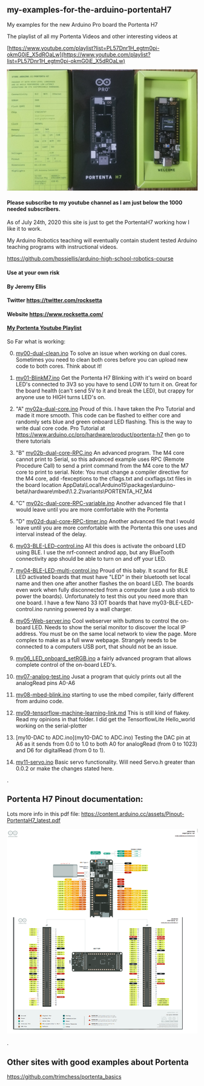 ## my-examples-for-the-arduino-portentaH7
My examples for the new Arduino Pro board the Portenta H7


The playlist of all my Portenta Videos and other interesting videos at 

[https://www.youtube.com/playlist?list=PL57Dnr1H_egtm0pi-okmG0iE_X5dROaLw](https://www.youtube.com/playlist?list=PL57Dnr1H_egtm0pi-okmG0iE_X5dROaLw)

[![particle.io photon high school robotics](image-video/portenta02.jpg)](https://www.youtube.com/playlist?list=PL57Dnr1H_egtm0pi-okmG0iE_X5dROaLw)

#### Please subscribe to my youtube channel as I am just below the 1000 needed subscribers.







As of July 24th, 2020 this site is just to get the PortentaH7 working how I like it to work. 

My Arduino Robotics teaching will eventually contain student tested Arduino teaching programs with instructional videos. 

https://github.com/hpssjellis/arduino-high-school-robotics-course  




#### Use at your own risk
#### By Jeremy Ellis
#### Twitter https://twitter.com/rocksetta
#### Website https://www.rocksetta.com/
#### [My Portenta Youtube Playlist](https://www.youtube.com/playlist?list=PL57Dnr1H_egtm0pi-okmG0iE_X5dROaLw)








So Far what is working:

0. [my00-dual-clean.ino](my00-dual-clean.ino) To solve an issue when working on dual cores. Sometimes you need to clean both cores before you can upload new code to both cores. Think about it!

1. [my01-BlinkM7.ino](my01-BlinkM7.ino) Get the Portenta H7 Blinking with it's weird on board LED's connected to 3V3 so you have to send LOW to turn it on. Great for the board health (can't send 5V to it and break the LED), but crappy for anyone use to HIGH turns LED's on.

2. "A" [my02a-dual-core.ino](my02-dual-core.ino) Proud of this. I have taken the Pro Tutorial and made it more smooth. This code can be flashed to either core and randomly sets blue and green onboard LED flashing. This is the way to write dual core code.  Pro Tutorial at  https://www.arduino.cc/pro/hardware/product/portenta-h7 then go to there tutorials

2. "B" [my02b-dual-core-RPC.ino](my02-dual-core-RPC.ino) An advanced program.  The M4 core cannot print to Serial, so this advanced example uses RPC (Remote Procedure Call) to send a print command from the M4 core to the M7 core to print to serial. Note: You must change a compiler directive for the M4 core, add -fexceptions to the cflags.txt and cxxflags.txt files in the board location  AppData\Local\Arduino15\packages\arduino-beta\hardware\mbed\1.2.2\variants\PORTENTA_H7_M4


2. "C" [my02c-dual-core-RPC-variable.ino](my02c-dual-core-RPC-variable.ino) Another advanced file that I would leave until you are more comfortable with the Portenta

2. "D" [my02d-dual-core-RPC-timer.ino](my02d-dual-core-RPC-timer.ino) Another advanced file that I would leave until you are more comfortable with the Portenta this one uses and interval instead of the delay.






3. [my03-BLE-LED-control.ino](my03-BLE-LED-control.ino) All this does is activate the onboard LED using BLE. I use the nrf-connect androd app, but any BlueTooth connectivity app should be able to turn on and off your LED.

4. [my04-BLE-LED-multi-control.ino](my04-BLE-LED-multi-control.ino) Proud of this baby. It scand for BLE LED activated boards that must have "LED" in their bluetooth set local name and then one after another flashes the on board LED. The boards even work when fully disconnected from a computer (use a usb stick to power the boards). Unfortunately to test this out you need more than one board. I have a few Nano 33 IOT boards that have  my03-BLE-LED-control.ino running powered by a wall charger.

5. [my05-Web-server.ino](my05-Web-server.ino) Cool webserver with buttons to control the on-board LED. Needs to show the serial monitor to discover the local IP address. You must be on the same local network to view the page. More complex to make as a full www webpage. Strangely needs to be connected to a computers USB port, that should not be an issue.


6. [my06_LED_onboard_setRGB.ino](my06_LED_onboard_setRGB.ino) a fairly advanced program that allows complete control of the on-board LED's.

7. [my07-analog-test.ino](my07-analog-test.ino) Jusat a program that quicly prints out all the analogRead pins A0-A6

8. [my08-mbed-blink.ino](my08-mbed-blink.ino)   starting to use the mbed compiler, fairly different from arduino code.

9. [my09-tensorflow-machine-learning-link.md](my09-tensorflow-machine-learning-link.md) This is still kind of flakey. Read my opinions in that folder. I did get the TensorflowLite Hello_world working on the serial-plotter



10. [my10-DAC to ADC.ino](my10-DAC to ADC.ino) Testing the DAC pin at A6 as it sends from 0.0 to 1.0 to both A0 for analogRead (from 0 to 1023) and D6 for digitalRead (from 0 to 1). 


11. [my11-servo.ino](my11-servo.ino) Basic servo functionality. Will need Servo.h greater than 0.0.2 or make the changes stated here.

.

## Portenta H7 Pinout documentation:
Lots more info in this pdf file: https://content.arduino.cc/assets/Pinout-PortentaH7_latest.pdf

![image-video/bothPinout.png](image-video/bothPinout.png)




.





## Other sites with good examples about Portenta

https://github.com/trimchess/portenta_basics


